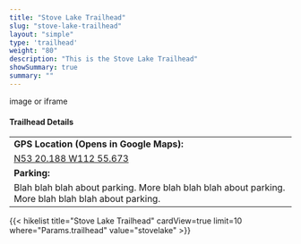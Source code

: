 ```yaml
---
title: "Stove Lake Trailhead"
slug: "stove-lake-trailhead"
layout: "simple"
type: 'trailhead'
weight: "80"
description: "This is the Stove Lake Trailhead"
showSummary: true
summary: ""
---
```

<div class="flex flex-col text-surface shadow-secondary-1 dark:bg-surface-dark dark:text-white max-w-max lg:flex-row h-auto sm:pb-10">
<div class="w-full lg:w-1/2" style="margin-bottom: 20px;">
image or iframe
</div>
  <div class="flex flex-col justify-start pl-5 lg:w-1/2">
    <h4 class="text-xl font-large mt-0">Trailhead Details</h4>
      <table width=100% class="w-full">
      <tbody>
        <tr>
          <td valign="top" width="100%" class="mb-2 text-base" colspan="2"><b>GPS Location (Opens in Google Maps): </b></td>
        </tr>
        <tr>
          <td valign="top" colspan="2" class="my-4 text-base"><a href="https://maps.app.goo.gl/aWebodVdiCCcVfgQ7" target="_blank">N53 20.188 W112 55.673</a></td>
        </tr>
        <tr>
          <td valign="top" class="mb-2 text-base"><b>Parking:</b></td>
        </tr>
        <tr>
          <td valign="top" colspan="2" class="my-4 text-base">Blah blah blah about parking. More blah blah blah about parking. More blah blah blah about parking.</td>
        </tr>
      </tbody>
      </table>
    </p>
  </div>
</div>
{{< hikelist title="Stove Lake Trailhead" cardView=true limit=10 where="Params.trailhead" value="stovelake" >}}
